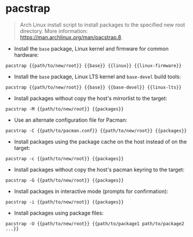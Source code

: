# pacstrap

> Arch Linux install script to install packages to the specified new root directory.
> More information: <https://man.archlinux.org/man/pacstrap.8>.

- Install the `base` package, Linux kernel and firmware for common hardware:

`pacstrap {{path/to/new/root}} {{base}} {{linux}} {{linux-firmware}}`

- Install the `base` package, Linux LTS kernel and `base-devel` build tools:

`pacstrap {{path/to/new/root}} {{base}} {{base-devel}} {{linux-lts}}`

- Install packages without copy the host's mirrorlist to the target:

`pacstrap -M {{path/to/new/root}} {{packages}}`

- Use an alternate configuration file for Pacman:

`pacstrap -C {{path/to/pacman.conf}} {{path/to/new/root}} {{packages}}`

- Install packages using the package cache on the host instead of on the target:

`pacstrap -c {{path/to/new/root}} {{packages}}`

- Install packages without copy the host's pacman keyring to the target:

`pacstrap -G {{path/to/new/root}} {{packages}}`

- Install packages in interactive mode (prompts for confirmation):

`pacstrap -i {{path/to/new/root}} {{packages}}`

- Install packages using package files:

`pacstrap -U {{path/to/new/root}} {{path/to/package1 path/to/package2 ...}}`
